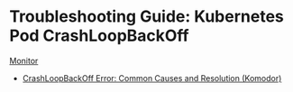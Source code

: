 # Troubleshooting Guide: Kubernetes Pod CrashLoopBackOff

[Monitor](./pod-crashloopbackoff-monitor.json)

- [CrashLoopBackOff Error: Common Causes and Resolution (Komodor)](https://komodor.com/learn/how-to-fix-crashloopbackoff-kubernetes-error/)
